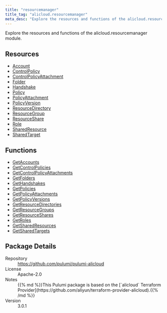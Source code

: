 ```yaml
---
title: "resourcemanager"
title_tag: "alicloud.resourcemanager"
meta_desc: "Explore the resources and functions of the alicloud.resourcemanager module."
---
```


<!-- WARNING: this file was generated by Pulumi Docs Generator. -->
<!-- Do not edit by hand unless you're certain you know what you are doing! -->

Explore the resources and functions of the alicloud.resourcemanager module.

<h2 id="resources">Resources</h2>
<ul class="api">
    <li><a href="account" title="Account"><span class="symbol resource"></span>Account</a></li>
    <li><a href="controlpolicy" title="ControlPolicy"><span class="symbol resource"></span>ControlPolicy</a></li>
    <li><a href="controlpolicyattachment" title="ControlPolicyAttachment"><span class="symbol resource"></span>ControlPolicyAttachment</a></li>
    <li><a href="folder" title="Folder"><span class="symbol resource"></span>Folder</a></li>
    <li><a href="handshake" title="Handshake"><span class="symbol resource"></span>Handshake</a></li>
    <li><a href="policy" title="Policy"><span class="symbol resource"></span>Policy</a></li>
    <li><a href="policyattachment" title="PolicyAttachment"><span class="symbol resource"></span>PolicyAttachment</a></li>
    <li><a href="policyversion" title="PolicyVersion"><span class="symbol resource"></span>PolicyVersion</a></li>
    <li><a href="resourcedirectory" title="ResourceDirectory"><span class="symbol resource"></span>ResourceDirectory</a></li>
    <li><a href="resourcegroup" title="ResourceGroup"><span class="symbol resource"></span>ResourceGroup</a></li>
    <li><a href="resourceshare" title="ResourceShare"><span class="symbol resource"></span>ResourceShare</a></li>
    <li><a href="role" title="Role"><span class="symbol resource"></span>Role</a></li>
    <li><a href="sharedresource" title="SharedResource"><span class="symbol resource"></span>SharedResource</a></li>
    <li><a href="sharedtarget" title="SharedTarget"><span class="symbol resource"></span>SharedTarget</a></li>
</ul>

<h2 id="functions">Functions</h2>
<ul class="api">
    <li><a href="getaccounts" title="GetAccounts"><span class="symbol function"></span>GetAccounts</a></li>
    <li><a href="getcontrolpolicies" title="GetControlPolicies"><span class="symbol function"></span>GetControlPolicies</a></li>
    <li><a href="getcontrolpolicyattachments" title="GetControlPolicyAttachments"><span class="symbol function"></span>GetControlPolicyAttachments</a></li>
    <li><a href="getfolders" title="GetFolders"><span class="symbol function"></span>GetFolders</a></li>
    <li><a href="gethandshakes" title="GetHandshakes"><span class="symbol function"></span>GetHandshakes</a></li>
    <li><a href="getpolicies" title="GetPolicies"><span class="symbol function"></span>GetPolicies</a></li>
    <li><a href="getpolicyattachments" title="GetPolicyAttachments"><span class="symbol function"></span>GetPolicyAttachments</a></li>
    <li><a href="getpolicyversions" title="GetPolicyVersions"><span class="symbol function"></span>GetPolicyVersions</a></li>
    <li><a href="getresourcedirectories" title="GetResourceDirectories"><span class="symbol function"></span>GetResourceDirectories</a></li>
    <li><a href="getresourcegroups" title="GetResourceGroups"><span class="symbol function"></span>GetResourceGroups</a></li>
    <li><a href="getresourceshares" title="GetResourceShares"><span class="symbol function"></span>GetResourceShares</a></li>
    <li><a href="getroles" title="GetRoles"><span class="symbol function"></span>GetRoles</a></li>
    <li><a href="getsharedresources" title="GetSharedResources"><span class="symbol function"></span>GetSharedResources</a></li>
    <li><a href="getsharedtargets" title="GetSharedTargets"><span class="symbol function"></span>GetSharedTargets</a></li>
</ul>

<h2 id="package-details">Package Details</h2>
<dl class="package-details">
	<dt>Repository</dt>
	<dd><a href="https://github.com/pulumi/pulumi-alicloud">https://github.com/pulumi/pulumi-alicloud</a></dd>
	<dt>License</dt>
	<dd>Apache-2.0</dd>
	<dt>Notes</dt>
	<dd>{{% md %}}This Pulumi package is based on the [`alicloud` Terraform Provider](https://github.com/aliyun/terraform-provider-alicloud).{{% /md %}}</dd>
	<dt>Version</dt>
	<dd>3.0.1</dd>
</dl>

